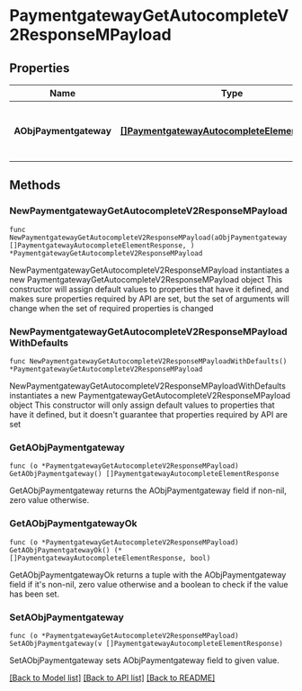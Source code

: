 # PaymentgatewayGetAutocompleteV2ResponseMPayload

## Properties

Name | Type | Description | Notes
------------ | ------------- | ------------- | -------------
**AObjPaymentgateway** | [**[]PaymentgatewayAutocompleteElementResponse**](PaymentgatewayAutocompleteElementResponse.md) | An array of Paymentgateway autocomplete element response. | 

## Methods

### NewPaymentgatewayGetAutocompleteV2ResponseMPayload

`func NewPaymentgatewayGetAutocompleteV2ResponseMPayload(aObjPaymentgateway []PaymentgatewayAutocompleteElementResponse, ) *PaymentgatewayGetAutocompleteV2ResponseMPayload`

NewPaymentgatewayGetAutocompleteV2ResponseMPayload instantiates a new PaymentgatewayGetAutocompleteV2ResponseMPayload object
This constructor will assign default values to properties that have it defined,
and makes sure properties required by API are set, but the set of arguments
will change when the set of required properties is changed

### NewPaymentgatewayGetAutocompleteV2ResponseMPayloadWithDefaults

`func NewPaymentgatewayGetAutocompleteV2ResponseMPayloadWithDefaults() *PaymentgatewayGetAutocompleteV2ResponseMPayload`

NewPaymentgatewayGetAutocompleteV2ResponseMPayloadWithDefaults instantiates a new PaymentgatewayGetAutocompleteV2ResponseMPayload object
This constructor will only assign default values to properties that have it defined,
but it doesn't guarantee that properties required by API are set

### GetAObjPaymentgateway

`func (o *PaymentgatewayGetAutocompleteV2ResponseMPayload) GetAObjPaymentgateway() []PaymentgatewayAutocompleteElementResponse`

GetAObjPaymentgateway returns the AObjPaymentgateway field if non-nil, zero value otherwise.

### GetAObjPaymentgatewayOk

`func (o *PaymentgatewayGetAutocompleteV2ResponseMPayload) GetAObjPaymentgatewayOk() (*[]PaymentgatewayAutocompleteElementResponse, bool)`

GetAObjPaymentgatewayOk returns a tuple with the AObjPaymentgateway field if it's non-nil, zero value otherwise
and a boolean to check if the value has been set.

### SetAObjPaymentgateway

`func (o *PaymentgatewayGetAutocompleteV2ResponseMPayload) SetAObjPaymentgateway(v []PaymentgatewayAutocompleteElementResponse)`

SetAObjPaymentgateway sets AObjPaymentgateway field to given value.



[[Back to Model list]](../README.md#documentation-for-models) [[Back to API list]](../README.md#documentation-for-api-endpoints) [[Back to README]](../README.md)


